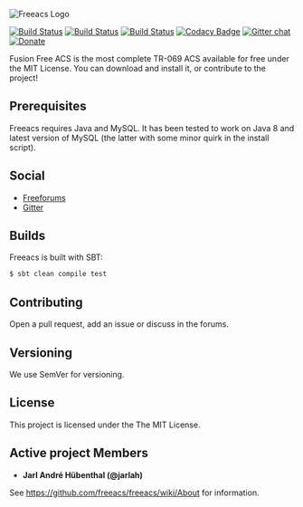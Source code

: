 ![Freeacs Logo](https://github.com/freeacs/readme/blob/master/logo.png)

[![Build Status](https://travis-ci.org/freeacs/freeacs.svg?branch=master)](https://travis-ci.org/freeacs/freeacs)
[![Build Status](https://travis-ci.org/freeacs/mysql.svg?branch=master)](https://travis-ci.org/freeacs/mysql)
[![Build Status](https://travis-ci.org/freeacs/nginx.svg?branch=master)](https://travis-ci.org/freeacs/nginx)
[![Codacy Badge](https://api.codacy.com/project/badge/Grade/bbbaea0fbfd84abb9013ece867747e30)](https://www.codacy.com/app/Freeacs/freeacs?utm_source=github.com&amp;utm_medium=referral&amp;utm_content=freeacs/freeacs&amp;utm_campaign=Badge_Grade)
[![Gitter chat](https://badges.gitter.im/FreeACS-on-Gitter/Freeacs.png)](https://gitter.im/FreeACS-on-Gitter/Freeacs)
[![Donate](https://img.shields.io/badge/Patreon-Donate-blue.svg)](https://www.patreon.com/freeacs)

Fusion Free ACS is the most complete TR-069 ACS available for free under the MIT License. You can download and install it, or contribute to the project! 

## Prerequisites

Freeacs requires Java and MySQL. It has been tested to work on Java 8 and latest version of MySQL (the latter with some minor quirk in the install script).

## Social

* [Freeforums](https://www.tapatalk.com/groups/freeacs/)
* [Gitter](https://gitter.im/FreeACS-on-Gitter/Freeacs)


## Builds

Freeacs is built with SBT:

```bash
$ sbt clean compile test
```

## Contributing

Open a pull request, add an issue or discuss in the forums. 

## Versioning

We use SemVer for versioning.

## License

This project is licensed under the The MIT License.

## Active project Members

* **Jarl André Hübenthal (@jarlah)**

See https://github.com/freeacs/freeacs/wiki/About for information.
